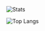 ![Stats](https://github-readme-stats.vercel.app/api?username=Nicholas-Keller&theme=jolly&show_icons=true)

![Top Langs](https://github-readme-stats.vercel.app/api/top-langs/?username=Nicholas-Keller&theme=jolly)

